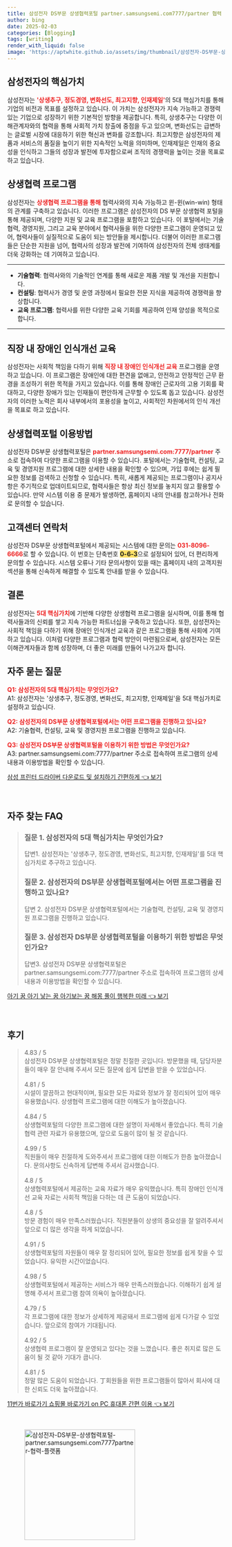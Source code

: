 ```yaml
---
title: 삼성전자 DS부문 상생협력포털 partner.samsungsemi.com7777/partner 협력 플랫폼
author: bing
date: 2025-02-03
categories: [Blogging]
tags: [writing]
render_with_liquid: false
image: 'https://aptwhite.github.io/assets/img/thumbnail/삼성전자-DS부문-상생협력포털-partner.samsungsemi.com7777partner-협력-플랫폼.webp'
---
```



<h2 id='삼성전자의_핵심가치'>삼성전자의 핵심가치</h2>

<p>삼성전자는 <b><span style="color: #ee2323;">'상생추구, 정도경영, 변화선도, 최고지향, 인재제일'</span></b>의 5대 핵심가치를 통해 기업의 비전과 목표를 설정하고 있습니다. 이 가치는 삼성전자가 지속 가능하고 경쟁력 있는 기업으로 성장하기 위한 기본적인 방향을 제공합니다. 특히, 상생추구는 다양한 이해관계자와의 협력을 통해 사회적 가치 창출에 중점을 두고 있으며, 변화선도는 급변하는 글로벌 시장에 대응하기 위한 혁신과 변화를 강조합니다. 최고지향은 삼성전자의 제품과 서비스의 품질을 높이기 위한 지속적인 노력을 의미하며, 인재제일은 인재의 중요성을 인식하고 그들의 성장과 발전에 투자함으로써 조직의 경쟁력을 높이는 것을 목표로 하고 있습니다.</p>

<h2 id='상생협력_프로그램'>상생협력 프로그램</h2>

<p>삼성전자는 <b><span style="color: #ee2323;">상생협력 프로그램을 통해</span></b> 협력사와의 지속 가능하고 윈-윈(win-win) 형태의 관계를 구축하고 있습니다. 이러한 프로그램은 삼성전자의 DS 부문 상생협력 포털을 통해 제공되며, 다양한 지원 및 교육 프로그램을 포함하고 있습니다. 이 포털에서는 기술협력, 경영지원, 그리고 교육 분야에서 협력사들을 위한 다양한 프로그램이 운영되고 있어, 협력사들이 실질적으로 도움이 되는 방안들을 제시합니다. 더불어 이러한 프로그램들은 단순한 지원을 넘어, 협력사의 성장과 발전에 기여하여 삼성전자의 전체 생태계를 더욱 강화하는 데 기여하고 있습니다.</p>

<hr />

<ul>
    <li><b>기술협력</b>: 협력사와의 기술적인 연계를 통해 새로운 제품 개발 및 개선을 지원합니다.</li>
    <li><b>컨설팅</b>: 협력사가 경영 및 운영 과정에서 필요한 전문 지식을 제공하여 경쟁력을 향상합니다.</li>
    <li><b>교육 프로그램</b>: 협력사를 위한 다양한 교육 기회를 제공하여 인재 양성을 목적으로 합니다.</li>
</ul>

<hr />

<h2 id='직장내_장애인_인식개선_교육'>직장 내 장애인 인식개선 교육</h2>

<p>삼성전자는 사회적 책임을 다하기 위해 <b><span style="color: #ee2323;">직장 내 장애인 인식개선 교육</span></b> 프로그램을 운영하고 있습니다. 이 프로그램은 장애인에 대한 편견을 없애고, 안전하고 안정적인 근무 환경을 조성하기 위한 목적을 가지고 있습니다. 이를 통해 장애인 근로자의 고용 기회를 확대하고, 다양한 장애가 있는 인재들이 편안하게 근무할 수 있도록 돕고 있습니다. 삼성전자의 이러한 노력은 회사 내부에서의 포용성을 높이고, 사회적인 차원에서의 인식 개선을 목표로 하고 있습니다.</p>

<h2 id='상생협력포털_이용방법'>상생협력포털 이용방법</h2>

<p>삼성전자 DS부문 상생협력포털은 <b><span style="color: #ee2323;">partner.samsungsemi.com:7777/partner</span></b> 주소로 접속하여 다양한 프로그램을 이용할 수 있습니다. 포털에서는 기술협력, 컨설팅, 교육 및 경영지원 프로그램에 대한 상세한 내용을 확인할 수 있으며, 가입 후에는 쉽게 필요한 정보를 검색하고 신청할 수 있습니다. 특히, 새롭게 제공되는 프로그램이나 공지사항은 주기적으로 업데이트되므로, 협력사들은 항상 최신 정보를 놓치지 않고 활용할 수 있습니다. 만약 시스템 이용 중 문제가 발생하면, 홈페이지 내의 안내를 참고하거나 전화로 문의할 수 있습니다.</p>

<h2 id='고객센터_연락처'>고객센터 연락처</h2>

<p>삼성전자 DS부문 상생협력포털에서 제공되는 시스템에 대한 문의는 <b><span style="color: #ee2323;">031-8096-6666</span></b>로 할 수 있습니다. 이 번호는 단축번호 <b><span style="background-color: #ffe066;">0-6-3</span></b>으로 설정되어 있어, 더 편리하게 문의할 수 있습니다. 시스템 오류나 기타 문의사항이 있을 때는 홈페이지 내의 고객지원 섹션을 통해 신속하게 해결할 수 있도록 안내를 받을 수 있습니다.</p>

<h2 id='결론'>결론</h2>

<p>삼성전자는 <b><span style="color: #ee2323;">5대 핵심가치</span></b>에 기반해 다양한 상생협력 프로그램을 실시하며, 이를 통해 협력사들과의 신뢰를 쌓고 지속 가능한 파트너십을 구축하고 있습니다. 또한, 삼성전자는 사회적 책임을 다하기 위해 장애인 인식개선 교육과 같은 프로그램을 통해 사회에 기여하고 있습니다. 이처럼 다양한 프로그램과 협력 방안이 마련됨으로써, 삼성전자는 모든 이해관계자들과 함께 성장하며, 더 좋은 미래를 만들어 나가고자 합니다.</p>

<h2 id='자주_묻는_질문'>자주 묻는 질문</h2>

<p><b><span style="color: #ee2323;">Q1: 삼성전자의 5대 핵심가치는 무엇인가요?</span></b><br> A1: 삼성전자는 '상생추구, 정도경영, 변화선도, 최고지향, 인재제일'을 5대 핵심가치로 설정하고 있습니다.</p>

<p><b><span style="color: #ee2323;">Q2: 삼성전자의 DS부문 상생협력포털에서는 어떤 프로그램을 진행하고 있나요?</span></b><br> A2: 기술협력, 컨설팅, 교육 및 경영지원 프로그램을 진행하고 있습니다.</p>

<p><b><span style="color: #ee2323;">Q3: 삼성전자 DS부문 상생협력포털을 이용하기 위한 방법은 무엇인가요?</span></b><br> A3: partner.samsungsemi.com:7777/partner 주소로 접속하여 프로그램의 상세 내용과 이용방법을 확인할 수 있습니다.</p>


<p><a class="click-button" title="삼성 프린터 드라이버 다운로드 및 설치하기 간편하게" href="https://aptwhite.github.io/posts/%EC%82%BC%EC%84%B1-%ED%94%84%EB%A6%B0%ED%84%B0-%EB%93%9C%EB%9D%BC%EC%9D%B4%EB%B2%84-%EB%8B%A4%EC%9A%B4%EB%A1%9C%EB%93%9C-%EB%B0%8F-%EC%84%A4%EC%B9%98%ED%95%98%EA%B8%B0-%EA%B0%84%ED%8E%B8%ED%95%98%EA%B2%8C/" rel="dofollow">삼성 프린터 드라이버 다운로드 및 설치하기 간편하게 👈 보기</a></p><br>
<h2 id='자주_찾는_FAQ'>자주 찾는 FAQ</h2>
<div itemscope="" itemtype="https://schema.org/FAQPage"> 
<blockquote> 
<div itemscope="" itemprop="mainEntity" itemtype="https://schema.org/Question"> 
<h3 itemprop="name">질문 1. 삼성전자의 5대 핵심가치는 무엇인가요?</h3> 
<div itemscope="" itemprop="acceptedAnswer" itemtype="https://schema.org/Answer"> 
<span itemprop="text"> 
<p>답변1. 삼성전자는 '상생추구, 정도경영, 변화선도, 최고지향, 인재제일'를 5대 핵심가치로 추구하고 있습니다.</p> 
</span> 
</div> 
</div> 

<div itemscope="" itemprop="mainEntity" itemtype="https://schema.org/Question"> 
<h3 itemprop="name">질문 2. 삼성전자의 DS부문 상생협력포털에서는 어떤 프로그램을 진행하고 있나요?</h3> 
<div itemscope="" itemprop="acceptedAnswer" itemtype="https://schema.org/Answer"> 
<span itemprop="text"> 
<p>답변 2. 삼성전자 DS부문 상생협력포털에서는 기술협력, 컨설팅, 교육 및 경영지원 프로그램을 진행하고 있습니다.</p> 
</span> 
</div> 
</div> 

<div itemscope="" itemprop="mainEntity" itemtype="https://schema.org/Question"> 
<h3 itemprop="name">질문 3. 삼성전자 DS부문 상생협력포털을 이용하기 위한 방법은 무엇인가요?</h3> 
<div itemscope="" itemprop="acceptedAnswer" itemtype="https://schema.org/Answer"> 
<span itemprop="text"> 
<p>답변3. 삼성전자 DS부문 상생협력포털은 partner.samsungsemi.com:7777/partner 주소로 접속하여 프로그램의 상세 내용과 이용방법을 확인할 수 있습니다.</p> 
</span> 
</div> 
</div> 
</blockquote> 
</div>
<p><a class="click-button" title="아기 꿈 아기 낳는 꿈 아기보는 꿈 해몽 풀이 행복한 미래" href="https://aptwhite.github.io/posts/%EC%95%84%EA%B8%B0-%EA%BF%88-%EC%95%84%EA%B8%B0-%EB%82%B3%EB%8A%94-%EA%BF%88-%EC%95%84%EA%B8%B0%EB%B3%B4%EB%8A%94-%EA%BF%88-%ED%95%B4%EB%AA%BD-%ED%92%80%EC%9D%B4-%ED%96%89%EB%B3%B5%ED%95%9C-%EB%AF%B8%EB%9E%98/" rel="dofollow">아기 꿈 아기 낳는 꿈 아기보는 꿈 해몽 풀이 행복한 미래 👈 보기</a></p><br>
<h2 id='후기'>후기</h2>
<div itemscope itemtype="https://schema.org/Product">
  <blockquote>
  <div itemprop="review" itemscope itemtype="https://schema.org/Review">
      <div itemprop="reviewRating" itemscope itemtype="https://schema.org/Rating"> <span itemprop="ratingValue">4.83</span> / <span itemprop="bestRating">5</span> </div>
      <span itemprop="reviewBody">삼성전자 DS부문 상생협력포털은 정말 친절한 곳입니다. 방문했을 때, 담당자분들이 매우 잘 안내해 주셔서 모든 질문에 쉽게 답변을 받을 수 있었습니다.</span>
  </div>
  <br>
  <div itemprop="review" itemscope itemtype="https://schema.org/Review">
      <div itemprop="reviewRating" itemscope itemtype="https://schema.org/Rating"> <span itemprop="ratingValue">4.81</span> / <span itemprop="bestRating">5</span> </div>
      <span itemprop="reviewBody">시설이 깔끔하고 현대적이며, 필요한 모든 자료와 정보가 잘 정리되어 있어 매우 유용했습니다. 상생협력 프로그램에 대한 이해도가 높아졌습니다.</span>
  </div>
  <br>
  <div itemprop="review" itemscope itemtype="https://schema.org/Review">
      <div itemprop="reviewRating" itemscope itemtype="https://schema.org/Rating"> <span itemprop="ratingValue">4.84</span> / <span itemprop="bestRating">5</span> </div>
      <span itemprop="reviewBody">상생협력포털의 다양한 프로그램에 대한 설명이 자세해서 좋았습니다. 특히 기술협력 관련 자료가 유용했으며, 앞으로 도움이 많이 될 것 같습니다.</span>
  </div>
  <br>
  <div itemprop="review" itemscope itemtype="https://schema.org/Review">
      <div itemprop="reviewRating" itemscope itemtype="https://schema.org/Rating"> <span itemprop="ratingValue">4.99</span> / <span itemprop="bestRating">5</span> </div>
      <span itemprop="reviewBody">직원들이 매우 친절하게 도와주셔서 프로그램에 대한 이해도가 한층 높아졌습니다. 문의사항도 신속하게 답변해 주셔서 감사했습니다.</span>
  </div>
  <br>
  <div itemprop="review" itemscope itemtype="https://schema.org/Review">
      <div itemprop="reviewRating" itemscope itemtype="https://schema.org/Rating"> <span itemprop="ratingValue">4.8</span> / <span itemprop="bestRating">5</span> </div>
      <span itemprop="reviewBody">상생협력포털에서 제공하는 교육 자료가 매우 유익했습니다. 특히 장애인 인식개선 교육 자료는 사회적 책임을 다하는 데 큰 도움이 되었습니다.</span>
  </div>
  <br>
  <div itemprop="review" itemscope itemtype="https://schema.org/Review">
      <div itemprop="reviewRating" itemscope itemtype="https://schema.org/Rating"> <span itemprop="ratingValue">4.8</span> / <span itemprop="bestRating">5</span> </div>
      <span itemprop="reviewBody">방문 경험이 매우 만족스러웠습니다. 직원분들이 상생의 중요성을 잘 알려주셔서 앞으로 더 많은 생각을 하게 되었습니다.</span>
  </div>
  <br>
  <div itemprop="review" itemscope itemtype="https://schema.org/Review">
      <div itemprop="reviewRating" itemscope itemtype="https://schema.org/Rating"> <span itemprop="ratingValue">4.91</span> / <span itemprop="bestRating">5</span> </div>
      <span itemprop="reviewBody">상생협력포털의 자원들이 매우 잘 정리되어 있어, 필요한 정보를 쉽게 찾을 수 있었습니다. 유익한 시간이었습니다.</span>
  </div>
  <br>
  <div itemprop="review" itemscope itemtype="https://schema.org/Review">
      <div itemprop="reviewRating" itemscope itemtype="https://schema.org/Rating"> <span itemprop="ratingValue">4.98</span> / <span itemprop="bestRating">5</span> </div>
      <span itemprop="reviewBody">상생협력포털에서 제공하는 서비스가 매우 만족스러웠습니다. 이해하기 쉽게 설명해 주셔서 프로그램 참여 의욕이 높아졌습니다.</span>
  </div>
  <br>
  <div itemprop="review" itemscope itemtype="https://schema.org/Review">
      <div itemprop="reviewRating" itemscope itemtype="https://schema.org/Rating"> <span itemprop="ratingValue">4.79</span> / <span itemprop="bestRating">5</span> </div>
      <span itemprop="reviewBody">각 프로그램에 대한 정보가 상세하게 제공돼서 프로그램에 쉽게 다가갈 수 있었습니다. 앞으로의 참여가 기대됩니다.</span>
  </div>
  <br>
  <div itemprop="review" itemscope itemtype="https://schema.org/Review">
      <div itemprop="reviewRating" itemscope itemtype="https://schema.org/Rating"> <span itemprop="ratingValue">4.92</span> / <span itemprop="bestRating">5</span> </div>
      <span itemprop="reviewBody">상생협력 프로그램이 잘 운영되고 있다는 것을 느꼈습니다. 좋은 취지로 많은 도움이 될 것 같아 기대가 큽니다.</span>
  </div>
  <br>
  <div itemprop="review" itemscope itemtype="https://schema.org/Review">
      <div itemprop="reviewRating" itemscope itemtype="https://schema.org/Rating"> <span itemprop="ratingValue">4.81</span> / <span itemprop="bestRating">5</span> </div>
      <span itemprop="reviewBody">정말 많은 도움이 되었습니다. 丁회원들을 위한 프로그램들이 많아서 회사에 대한 신뢰도 더욱 높아졌습니다.</span>
  </div>
  </blockquote>
</div>
<p><a class="click-button" title="11번가 바로가기 쇼핑몰 바로가기 on PC 휴대폰 간편 이용" href="https://aptwhite.github.io/posts/11%EB%B2%88%EA%B0%80-%EB%B0%94%EB%A1%9C%EA%B0%80%EA%B8%B0-%EC%87%BC%ED%95%91%EB%AA%B0-%EB%B0%94%EB%A1%9C%EA%B0%80%EA%B8%B0-on-PC-%ED%9C%B4%EB%8C%80%ED%8F%B0-%EA%B0%84%ED%8E%B8-%EC%9D%B4%EC%9A%A9/" rel="dofollow">11번가 바로가기 쇼핑몰 바로가기 on PC 휴대폰 간편 이용 👈 보기</a></p><br>
<figure class="image"><img src="https://aptwhite.github.io/assets/img/thumbnail/삼성전자-DS부문-상생협력포털-partner.samsungsemi.com7777partner-협력-플랫폼.webp" alt="삼성전자-DS부문-상생협력포털-partner.samsungsemi.com7777partner-협력-플랫폼" width="256" height="256"></figure>